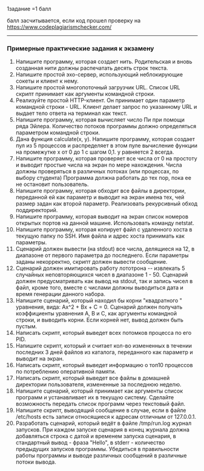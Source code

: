 1задание =1 балл

балл засчитывается, если код прошел проверку на 
https://www.codeplagiarismchecker.com/
_________



### Примерные практические задания к экзамену

1.  Напишите программу, которая создает нить. Родительская и вновь созданная нити должны распечатать десять строк текста.
2.  Напишите простой эхо-сервер, использующий неблокирующие сокеты и клиент к нему.
3.  Напишите простой многопоточный загрузчик URL. Список URL скрипт принимает как аргументы командной строки.
4.  Реализуйте простой HTTP-клиент. Он принимает один параметр командной строки - URL. Клиент делает запрос по указанному URL и выдает тело ответа на терминал как текст.
5.  Напишите программу, которая вычисляет число Пи при помощи ряда Эйлера. Количество потоков программы должно определяться параметром командной строки.
6.  Дана функция calculate(x, y). Напишите программу, которая создает пул из 5 процессов и распределяет в этом пуле вычисление функции на промежутке х от 0 до 1 с шагом 0,1. у равняется 2 всегда.
7.  Напишите программу, которая проверяет все числа от 0 на простоту и выводит простые числа на экран по мере нахождения. Числа должны проверяться в различных потоках (или процессах, по выбору студента) Программа должна работать до тех пор, пока ее не остановит пользователь.
8.  Напишите программу, которая обходит все файлы в директории, переданной ей как параметр и выводит на экран имена тех, чей размер задан как второй параметр. Реализовать рекурсивный обход поддиректорий.
9.  Напишите программу, которая выводит на экран список номеров открытых портов на данной машине. Использовать команду netstat.
10.  Напишите программу, которая копирует файл с удаленного хоста в текущую папку по SSH. Имя файла и адрес хоста принимать как параметры.
11.  Сценарий должен вывести (на stdout) все числа, делящиеся на 12, в диапазоне от первого параметра до последнего. Если параметры заданы некорректно, скрипт должен вывести сообщение.
12.  Сценарий должен имитировать работу лототрона -- извлекать 5 случайных неповторяющихся чисел в диапазоне 1 - 50. Сценарий должен предусматривать как вывод на stdout, так и запись чисел в файл, кроме того, вместе с числами должны выводиться дата и время генерации данного набора.
13.  Напишите сценарий, который находил бы корни "квадратного " уравнения, вида: Ax^2 + Bx + C = 0. Сценарий должен получать коэффициенты уравнения A, B и C, как аргументы командной строки, и выводить корни. Если корней нет, вывод должен быть пустым.
14.  Написать скрипт, который выведет всех потомков процесса по его PID.
15.  Напишите скрипт, который и считает кол-во измененных в течении последних 3 дней файлов из каталога, переданного как параметр и выводит на экран.
16.  Написать скрипт, который выведет информацию о топ10 процессов по потреблению оперативной памяти.
17.  Написать скрипт, который выведет все файлы в домашней директории пользователя, измененные за последнюю неделю.
18.  Напишите сценарий, который принимает как аргументы список программ и устанавливает их в текущую систему. Сделайте возможность передать список программ через текстовый файл.
19.  Напишите скрипт, выводящий сообщение в случае, если в файле /etc/hosts есть записи относящиеся к адресам отличным от 127.0.0.1.
20.  Разработать сценарий, который ведёт в файле /tmp/run.log журнал запусков. При каждом запуске сценария в конец журнала должна добавляться строка с датой и временем запуска сценария, в стандартный вывод - фраза "Hello", в stderr - количество предыдущих запусков программы. Убедиться в правильности работы программы и выводе различных сообщений в различные потоки вывода.